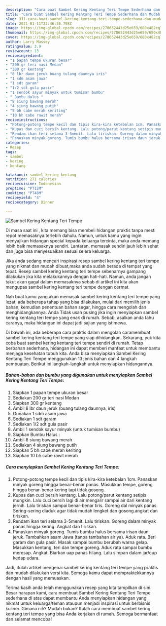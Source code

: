 ```yaml
---
description: "Cara buat Sambel Kering Kentang Teri Tempe Sederhana dan Mudah Dibuat"
title: "Cara buat Sambel Kering Kentang Teri Tempe Sederhana dan Mudah Dibuat"
slug: 311-cara-buat-sambel-kering-kentang-teri-tempe-sederhana-dan-mudah-dibuat
date: 2021-01-11T22:46:36.798Z
image: https://img-global.cpcdn.com/recipes/278652443d25e659/680x482cq70/sambel-kering-kentang-teri-tempe-foto-resep-utama.jpg
thumbnail: https://img-global.cpcdn.com/recipes/278652443d25e659/680x482cq70/sambel-kering-kentang-teri-tempe-foto-resep-utama.jpg
cover: https://img-global.cpcdn.com/recipes/278652443d25e659/680x482cq70/sambel-kering-kentang-teri-tempe-foto-resep-utama.jpg
author: Larry Massey
ratingvalue: 3.9
reviewcount: 13
recipeingredient:
- "1 papan tempe ukuran besar"
- "200 gr teri nasi Medan"
- "300 gr kentang"
- "8 lbr daun jeruk buang tulang daunnya iris"
- "1 sdm asam jawa"
- "1 sdt garam"
- "1/2 sdt gula pasir"
- "1 sendok sayur minyak untuk tumisan bumbu"
- " Bumbu Halus "
- "8 siung bawang merah"
- "4 siung bawang putih"
- "5 bh cabe merah keriting"
- "10 bh cabe rawit merah"
recipeinstructions:
- "Potong-potong tempe kecil dan tipis kira-kira ketebalan 1cm. Panaskan minyak goreng hingga benar-benar panas. Masukkan tempe, goreng hingga benar-benar kering tapi tidak gosong."
- "Kupas dan cuci bersih kentang. Lalu potong/parut kentang setipis mungkin. Lalu cuci bersih lagi di air mengalir sampai air dari kentang jernih. Lalu tiriskan sampai benar-benar tiris. Goreng dal minyak panas. Sering-sering diaduk agar tidak mudah lengket dan gosong.angkat dan tiriskan."
- "Rendam ikan teri selama 3-5menit. Lalu tiriskan. Goreng dalam minyak panas hingga kering. Angkat dan tiriskan."
- "Panaskan minyak goreng. Tumis bumbu halus bersama irisan daun jeruk. Tambahkan asam Jawa (tanpa tambahan air ya). Aduk rata. Beri garam dan gula pasir. Masak sampai bumbu berubah warna gelap. Masukkan kentang, teri dan tempe goreng. Aduk rata sampai bumbu meresap. Angkat. Biarkan uap panas hilang. Lalu simpan dalam jar/cup kedap udara."
categories:
- Resep
tags:
- sambel
- kering
- kentang

katakunci: sambel kering kentang 
nutrition: 271 calories
recipecuisine: Indonesian
preptime: "PT12M"
cooktime: "PT48M"
recipeyield: "4"
recipecategory: Dinner

---
```



![Sambel Kering Kentang Teri Tempe](https://img-global.cpcdn.com/recipes/278652443d25e659/680x482cq70/sambel-kering-kentang-teri-tempe-foto-resep-utama.jpg)

Di masa  saat ini , kita memang bisa membeli hidangan praktis tanpa mesti repot memasaknya terlebih dahulu. Namun, untuk kamu yang ingin menyajikan hidangan special kepada keluarga tercinta, maka anda memang lebih baik memasaknya sendiri. Lantaran, memasak sendiri jauh lebih sehat dan juga bisa menyesuaikan sesuai selera keluarga.

Jika anda sedang mencari inspirasi resep sambel kering kentang teri tempe yang nikmat dan mudah dibuat,maka anda sudah berada di tempat yang tepat. Resep sambel kering kentang teri tempe  sebenarnya gampang dilakukan jika kita melakukannya dengan hati-hati. Namun, anda jangan takut akan gagal dalam memasaknya 
sebab di artikel ini kita akan mengupas sambel kering kentang teri tempe dengan cermat.  



Nah buat kamu yang akan memasak sambel kering kentang teri tempe yang lezat, ada beberapa tahap yang bisa dilakukan, mulai dari memilih jenis bahan, kemudian penentuan bahan segar, hingga cara mengolah dan menghidangkannya. Anda Tidak usah pusing jika ingin menyiapkan sambel kering kentang teri tempe yang enak di rumah. Sebab, asalkan anda  tahu caranya, maka hidangan ini dapat jadi sajian yang istimewa.

Di bawah ini, ada beberapa cara praktis  dalam mengolah caramembuat sambel kering kentang teri tempe yang siap dihidangkan. Sekarang, yuk kita coba buat sambel kering kentang teri tempe sendiri di rumah. Tetap berbahan sederhana, hidangan ini dapat memberi manfaat untuk membantu menjaga kesehatan tubuh kita. Anda bisa menyiapkan Sambel Kering Kentang Teri Tempe menggunakan 13 jenis bahan dan 4 langkah pembuatan. Berikut ini langkah-langkah untuk menyiapkan hidangannya.

<!--inarticleads1-->

##### Bahan-bahan dan bumbu yang digunakan untuk menyiapkan Sambel Kering Kentang Teri Tempe:

1. Siapkan 1 papan tempe ukuran besar
1. Sediakan 200 gr teri nasi Medan
1. Siapkan 300 gr kentang
1. Ambil 8 lbr daun jeruk (buang tulang daunnya, iris)
1. Gunakan 1 sdm asam jawa
1. Sediakan 1 sdt garam
1. Sediakan 1/2 sdt gula pasir
1. Ambil 1 sendok sayur minyak (untuk tumisan bumbu)
1. Siapkan  Bumbu Halus :
1. Ambil 8 siung bawang merah
1. Sediakan 4 siung bawang putih
1. Siapkan 5 bh cabe merah keriting
1. Siapkan 10 bh cabe rawit merah




<!--inarticleads2-->

##### Cara menyiapkan Sambel Kering Kentang Teri Tempe:

1. Potong-potong tempe kecil dan tipis kira-kira ketebalan 1cm. Panaskan minyak goreng hingga benar-benar panas. Masukkan tempe, goreng hingga benar-benar kering tapi tidak gosong.
1. Kupas dan cuci bersih kentang. Lalu potong/parut kentang setipis mungkin. Lalu cuci bersih lagi di air mengalir sampai air dari kentang jernih. Lalu tiriskan sampai benar-benar tiris. Goreng dal minyak panas. Sering-sering diaduk agar tidak mudah lengket dan gosong.angkat dan tiriskan.
1. Rendam ikan teri selama 3-5menit. Lalu tiriskan. Goreng dalam minyak panas hingga kering. Angkat dan tiriskan.
1. Panaskan minyak goreng. Tumis bumbu halus bersama irisan daun jeruk. Tambahkan asam Jawa (tanpa tambahan air ya). Aduk rata. Beri garam dan gula pasir. Masak sampai bumbu berubah warna gelap. Masukkan kentang, teri dan tempe goreng. Aduk rata sampai bumbu meresap. Angkat. Biarkan uap panas hilang. Lalu simpan dalam jar/cup kedap udara.




Jadi, itulah artikel mengenai  sambel kering kentang teri tempe  yang praktis dan mudah dilakukan versi kita. Semoga kamu dapat mempraktekkannya dengan hasil yang memuaskan. 

Terima kasih anda telah menggunakan resep yang kita tampilkan di sini. Besar harapan kami, cara membuat  Sambel Kering Kentang Teri Tempe sederhana di atas dapat membantu Anda menyiapkan hidangan yang nikmat untuk keluarga/teman ataupun menjadi inspirasi untuk berbisnis kuliner. Gimana nih? Mudah bukan? Itulah cara membuat sambel kering kentang teri tempe yang bisa Anda kerjakan di rumah. Semoga bermanfaat dan selamat mencoba!

